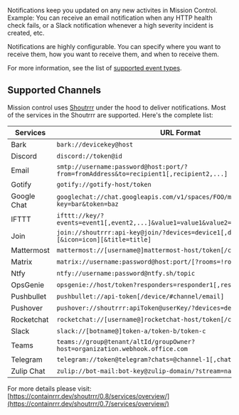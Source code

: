 Notifications keep you updated on any new activites in Mission Control. Example: You can receive an email notification when any HTTP health check fails, or a Slack notification whenever a high severity incident is created, etc.

Notifications are highly configurable. You can specify where you want to receive them, how you want to receive them, and when to receive them.

For more information, see the list of [supported event types](./concepts/events.md).

## Supported Channels

Mission control uses [Shoutrrr](https://github.com/containrrr/shoutrrr/) under the hood to deliver notifications. Most of the services in the Shoutrrr are supported. Here's the complete list:

| Services    | URL Format                                                                               |
| ----------- | ---------------------------------------------------------------------------------------- |
| Bark        | `bark://devicekey@host`                                                                  |
| Discord     | `discord://token@id `                                                                    |
| Email       | `smtp://username:password@host:port/?from=fromAddress&to=recipient1[,recipient2,...]`    |
| Gotify      | `gotify://gotify-host/token`                                                             |
| Google Chat | `googlechat://chat.googleapis.com/v1/spaces/FOO/messages?key=bar&token=baz `             |
| IFTTT       | `ifttt://key/?events=event1[,event2,...]&value1=value1&value2=value2&value3=value3   `   |
| Join        | `join://shoutrrr:api-key@join/?devices=device1[,device2, ...][&icon=icon][&title=title]` |
| Mattermost  | `mattermost://[username@]mattermost-host/token[/channel]`                                |
| Matrix      | `matrix://username:password@host:port/[?rooms=!roomID1[,roomAlias2]] `                   |
| Ntfy        | `ntfy://username:password@ntfy.sh/topic`                                                 |
| OpsGenie    | `opsgenie://host/token?responders=responder1[,responder2]     `                          |
| Pushbullet  | `pushbullet://api-token[/device/#channel/email]`                                         |
| Pushover    | `pushover://shoutrrr:apiToken@userKey/?devices=device1[,device2, ...]`                   |
| Rocketchat  | `rocketchat://[username@]rocketchat-host/token[/channel\| @recipient]`                   |
| Slack       | `slack://[botname@]token-a/token-b/token-c`                                              |
| Teams       | `teams://group@tenant/altId/groupOwner?host=organization.webhook.office.com`             |
| Telegram    | `telegram://token@telegram?chats=@channel-1[,chat-id-1,...]`                             |
| Zulip Chat  | `zulip://bot-mail:bot-key@zulip-domain/?stream=name-or-id&topic=name`                    |

For more details please visit: [https://containrrr.dev/shoutrrr/0.8/services/overview/](https://containrrr.dev/shoutrrr/0.7/services/overview/)
